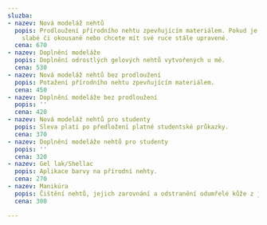 ```yaml
---
sluzba:
- nazev: Nová modeláž nehtů
  popis: Prodloužení přírodního nehtu zpevňujícím materiálem. Pokud je máte krátké,
    slabé či okousané nebo chcete mít své ruce stále upravené.
  cena: 670
- nazev: Doplnění modeláže
  popis: Doplnění odrostlých gelových nehtů vytvořených u mě.
  cena: 530
- nazev: Nová modeláž nehtů bez prodloužení
  popis: Potažení přírodního nehtu zpevňujícím materiálem.
  cena: 450
- nazev: Doplnění modeláže bez prodloužení
  popis: ''
  cena: 420
- nazev: Nová modeláž nehtů pro studenty
  popis: Sleva platí po předložení platné studentské průkazky.
  cena: 370
- nazev: Doplnění modeláže nehtů pro studenty
  popis: ''
  cena: 320
- nazev: Gel lak/Shellac
  popis: Aplikace barvy na přírodní nehty.
  cena: 270
- nazev: Manikúra
  popis: Čištění nehtů, jejich zarovnání a odstranění odumřelé kůže z jejich okolí.
  cena: 300

---
```

